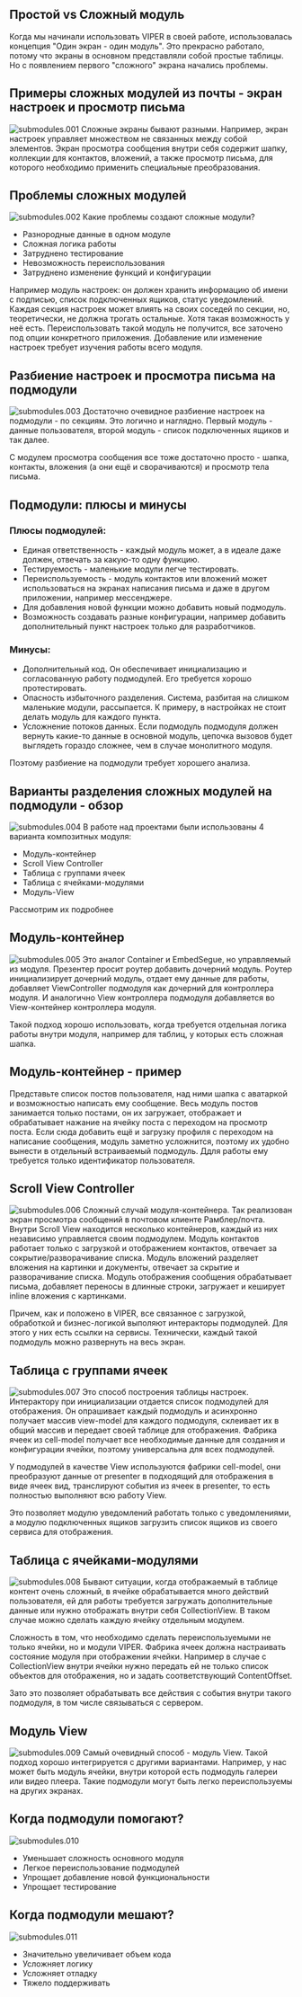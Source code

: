 ## Простой vs Сложный модуль

Когда мы начинали использовать VIPER в своей работе, использовалась концепция "Один экран - один модуль". Это прекрасно работало, потому что экраны в основном представляли собой простые таблицы. Но с появлением первого "сложного" экрана начались проблемы.

## Примеры сложных модулей из почты - экран настроек и просмотр письма
![submodules.001](Resources/submodules/submodules.001.png)
Сложные экраны бывают разными. Например, экран настроек управляет множеством не связанных между собой элементов.
Экран просмотра сообщения внутри себя содержит шапку, коллекции для контактов, вложений, а также просмотр письма, для которого необходимо применить специальные преобразования.

## Проблемы сложных модулей
![submodules.002](Resources/submodules/submodules.002.png)
Какие проблемы создают сложные модули?
- Разнородные данные в одном модуле
- Сложная логика работы
- Затруднено тестирование
- Невозможность переиспользования
- Затруднено изменение функций и конфигурации

Например модуль настроек: он должен хранить информацию об имени с подписью, список подключенных ящиков, статус уведомлений. Каждая секция настроек может влиять на своих соседей по секции, но, теоретически, не должна трогать остальные. Хотя такая возможность у неё есть. Переиспользовать такой модуль не получится, все заточено под опции конкретного приложения. Добавление или изменение настроек требует изучения работы всего модуля.

## Разбиение настроек и просмотра письма на подмодули
![submodules.003](Resources/submodules/submodules.003.png)
Достаточно очевидное разбиение настроек на подмодули - по секциям. Это логично и наглядно. Первый модуль - данные пользователя, второй модуль - список подключенных ящиков и так далее.

С модулем просмотра сообщения все тоже достаточно просто - шапка, контакты, вложения (а они ещё и сворачиваются) и просмотр тела письма.

## Подмодули: плюсы и минусы

### Плюсы подмодулей:
- Единая ответственность - каждый модуль может, а в идеале даже должен, отвечать за какую-то одну функцию.
- Тестируемость - маленькие модули легче тестировать.
- Переиспользуемость - модуль контактов или вложений может использоваться на экранах написания письма и даже в другом приложении, например мессенджере.
- Для добавления новой функции можно добавить новый подмодуль.
- Возможность создавать разные конфигурации, например добавить дополнительный пункт настроек только для разработчиков.

### Минусы:
- Дополнительный код. Он обеспечивает инициализацию и согласованную работу подмодулей. Его требуется хорошо протестировать.
- Опасность избыточного разделения. Система, разбитая на слишком маленькие модули, рассыпается. К примеру, в настройках не стоит делать модуль для каждого пункта.
- Усложнение потоков данных. Если подмодуль подмодуля должен вернуть какие-то данные в основной модуль, цепочка вызовов будет выглядеть гораздо сложнее, чем в случае монолитного модуля.

Поэтому разбиение на подмодули требует хорошего анализа.

## Варианты разделения сложных модулей на подмодули - обзор
![submodules.004](Resources/submodules/submodules.004.png)
В работе над проектами были использованы 4 варианта композитных модуля:
- Модуль-контейнер
- Scroll View Controller
- Таблица с группами ячеек
- Таблица с ячейками-модулями
- Модуль-View

Рассмотрим их подробнее

## Модуль-контейнер
![submodules.005](Resources/submodules/submodules.005.png)
Это аналог Container и EmbedSegue, но управляемый из модуля. Презентер просит роутер добавить дочерний модуль. Роутер инициализирует дочерний модуль, отдает ему данные для работы, добавляет ViewController подмодуля как дочерний для контроллера модуля. И аналогично View контроллера подмодуля добавляется во View-контейнер контроллера модуля.

Такой подход хорошо использовать, когда требуется отдельная логика работы внутри модуля, например для таблиц, у которых есть сложная шапка.

## Модуль-контейнер - пример
Представьте список постов пользователя, над ними шапка с аватаркой и возможностью написать ему сообщение.
Весь модуль постов занимается только постами, он их загружает, отображает и обрабатывает нажание на ячейку поста с переходом на просмотр поста. Если сюда добавить ещё и загрузку профиля с переходом на написание сообщения, модуль заметно усложнится, поэтому их удобно вынести в отдельный встраиваемый подмодуль. Ддля работы ему требуется только идентификатор пользователя.

## Scroll View Controller
![submodules.006](Resources/submodules/submodules.006.png)
Сложный случай модуля-контейнера. Так реализован экран просмотра сообщений в почтовом клиенте Рамблер/почта. Внутри Scroll View находится несколько контейнеров, каждый из них независимо управляется своим подмодулем. Модуль контактов работает только с загрузкой и отображением контактов, отвечает за сокрытие/разворачивание списка. Модуль вложений разделяет вложения на картинки и документы, отвечает за скрытие и разворачивание списка. Модуль отображения сообщения обрабатывает письма, добавляет переносы в длинные строки, загружает и кеширует inline вложения с картинками.

Причем, как и положено в VIPER, все связанное с загрузкой, обработкой и бизнес-логикой выполяют интеракторы подмодулей. Для этого у них есть ссылки на сервисы. Технически, каждый такой подмодуль можно развернуть на весь экран.

## Таблица с группами ячеек
![submodules.007](Resources/submodules/submodules.007.png)
Это способ построения таблицы настроек. Интерактору при инициализации отдается список подмодулей для отображения. Он опрашивает каждый подмодуль и асинхронно получает массив view-model для каждого подмодуля, склеивает их в общий массив и передает своей таблице для отображения. Фабрика ячеек из cell-model получает все необходимые данные для создания и конфигурации ячейки, поэтому универсальна для всех подмодулей.

У подмодулей в качестве View используются фабрики cell-model, они преобразуют данные от presenter в подходящий для отображения в виде ячеек вид, транслируют события из ячеек в presenter, то есть полностью выполняют всю работу View.

Это позволяет модулю уведомлений работать только с уведомлениями, а модулю подключенных ящиков загрузить список ящиков из своего сервиса для отображения.

## Таблица с ячейками-модулями
![submodules.008](Resources/submodules/submodules.008.png)
Бывают ситуации, когда отображаемый в таблице контент очень сложный, в ячейке обрабатывается много действий пользователя, ей для работы требуется загружать дополнительные данные или нужно отображать внутри себя CollectionView. В таком случае можно сделать каждую ячейку отдельным модулем.

Сложность в том, что необходимо сделать переиспользуемыми не только ячейки, но и модули VIPER. Фабрика ячеек должна настраивать состояние модуля при отображении ячейки. Например в случае с CollectionView внутри ячейки нужно передать ей не только список объектов для отображения, но и задать соответствующий ContentOffset.

Зато это позволяет обрабатывать все действия с события внутри такого подмодуля, в том числе связываться с сервером.

## Модуль View
![submodules.009](Resources/submodules/submodules.009.png)
Самый очевидный способ - модуль View. Такой подход хорошо интегрируется с другими вариантами. Например, у нас может быть модуль ячейки, внутри которой есть подмодуль галереи или видео плеера. Такие подмодули могут быть легко переиспользуемы на других экранах.

## Когда подмодули помогают?
![submodules.010](Resources/submodules/submodules.010.png)
- Уменьшает сложность основного модуля
- Легкое переиспользование подмодулей
- Упрощает добавление новой функциональности
- Упрощает тестирование

## Когда подмодули мешают?
![submodules.011](Resources/submodules/submodules.011.png)
- Значительно увеличивает объем кода
- Усложняет логику
- Усложняет отладку
- Тяжело поддерживать
